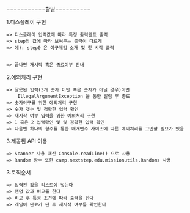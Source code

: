 
===========할일==========

1.디스플레이 구현 
    
    => 디스플레이 입력값에 따라 특정 출력멘트 출력
    => step의 값에 따라 보여주는 출력이 다르게
    => 예): step0 은 야구게임 소개 및 첫 시작 출력
    
    
    => 끝나면 재시작 혹은 종료여부 안내

2.예외처리 구현

    => 잘못된 입력(3개 숫자 미만 혹은 숫자가 아닐 경우)이면 
        IllegalArgumentException 을 통한 알림 후 종료
    => 숫자야구를 위한 예외처리 구현
    => 숫자 갯수 및 정확한 입력 확인
    => 재시작 여부 입력을 위한 예외처리 구현
    => 1 혹은 2 입력확인 및 및 정확한 입력 확인
    => 다음엔 하나의 함수를 통한 매개변수 사이즈에 따른 예외처리를 고민할 필요가 있음
3.제공된 API 이용
    
    => Scanner 사용 대신 Console.readLine() 으로 사용
    => Random 함수 또한 camp.nextstep.edu.missionutils.Randoms 사용

3.로직순서

    => 입력된 값을 리스트에 넣는다
    => 랜덤 값과 비교를 한다
    => 비교 후 특정 조건에 따라 출력을 한다
    => 게임이 완료가 된 후 재시작 여부를 확인한다
